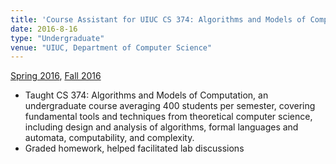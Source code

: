 ```yaml
---
title: 'Course Assistant for UIUC CS 374: Algorithms and Models of Computation'
date: 2016-8-16
type: "Undergraduate"
venue: "UIUC, Department of Computer Science"
---
```


[Spring 2016](https://courses.engr.illinois.edu/cs374/sp2016/), [Fall 2016](https://courses.engr.illinois.edu/cs374/fa2016/)

* Taught CS 374: Algorithms and Models of Computation, an undergraduate course averaging 400 students per semester, covering fundamental tools and techniques from theoretical computer science, including design and analysis of algorithms, formal languages and automata, computability, and complexity.
* Graded homework, helped facilitated lab discussions
